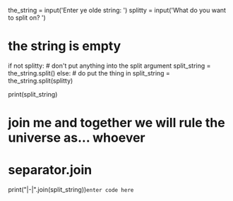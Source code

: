 the_string = input('Enter ye olde string: ')
splitty = input('What do you want to split on? ')

# the string is empty
if not splitty:
    #    don't put anything into the split argument
    split_string = the_string.split()
else:
    # do put the thing in
    split_string = the_string.split(splitty)

print(split_string)
# join me and together we will rule the universe as... whoever
# separator.join
print("|-|".join(split_string))`enter code here`
<!--stackedit_data:
eyJoaXN0b3J5IjpbLTkyOTk1NzU4M119
-->